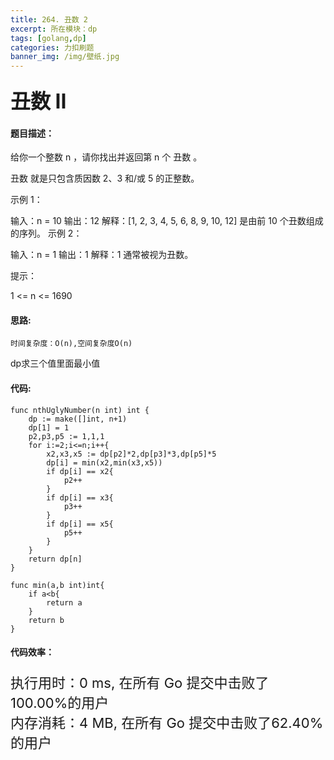 ```yaml
---
title: 264. 丑数 2
excerpt: 所在模块：dp
tags: [golang,dp]
categories: 力扣刷题
banner_img: /img/壁纸.jpg
---
```


### <font size=6px>丑数 II</font>

#### 题目描述：

给你一个整数 n ，请你找出并返回第 n 个 丑数 。

丑数 就是只包含质因数 2、3 和/或 5 的正整数。

 

示例 1：

输入：n = 10
输出：12
解释：[1, 2, 3, 4, 5, 6, 8, 9, 10, 12] 是由前 10 个丑数组成的序列。
示例 2：

输入：n = 1
输出：1
解释：1 通常被视为丑数。


提示：

1 <= n <= 1690

#### 思路:

```
时间复杂度：O(n),空间复杂度O(n)
```

dp求三个值里面最小值

#### 代码:

```golang
func nthUglyNumber(n int) int {
    dp := make([]int, n+1)
    dp[1] = 1
    p2,p3,p5 := 1,1,1
    for i:=2;i<=n;i++{
        x2,x3,x5 := dp[p2]*2,dp[p3]*3,dp[p5]*5
        dp[i] = min(x2,min(x3,x5))
        if dp[i] == x2{
            p2++
        }
        if dp[i] == x3{
            p3++
        }
        if dp[i] == x5{
            p5++
        }
    }
    return dp[n]
}

func min(a,b int)int{
    if a<b{
        return a
    }
    return b
}
```

#### 代码效率：

<p class="note note-primary"; style="font-size:22px">
   执行用时：0 ms, 在所有 Go 提交中击败了100.00%的用户<br>
   内存消耗：4 MB, 在所有 Go 提交中击败了62.40%的用户
</p>


